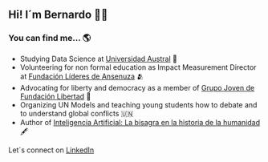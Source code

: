 ## Hi! I´m Bernardo 👋🏼

### You can find me... 🌎
- Studying Data Science at [Universidad Austral](https://www.austral.edu.ar) 📖
- Volunteering for non formal education as Impact Measurement Director at [Fundación Líderes de Ansenuza](https://lideresdeansenuza.org/) 🫂
- Advocating for liberty and democracy as a member of [Grupo Joven de Fundación Libertad](https://grupojovenfl.wordpress.com) 🗽
- Organizing UN Models and teaching young students how to debate and to understand global conflicts 🇺🇳
- Author of [Inteligencia Artificial: La bisagra en la historia de la humanidad](https://grupojovenfl.wordpress.com/2023/05/14/inteligencia-artificial-la-bisagra-en-la-historia-de-la-humanidad/) 🖋️

Let´s connect on [LinkedIn](www.linkedin.com/in/bernardodirienzo)
